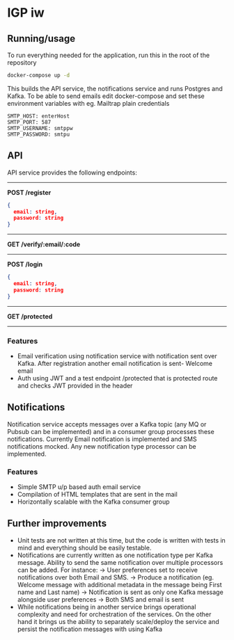 # IGP iw

## Running/usage
To run everything needed for the application, run this in the root of the repository

```bash
docker-compose up -d
```

This builds the API service, the notifications service and runs Postgres and Kafka.
To be able to send emails edit docker-compose and set these environment variables with eg. Mailtrap plain credentials
```
SMTP_HOST: enterHost
SMTP_PORT: 587
SMTP_USERNAME: smtppw
SMTP_PASSWORD: smtpu
```

## API
API service provides the following endpoints:

_____

**POST /register**
```json
{
  email: string,
  password: string
}
```

_____

**GET /verify/:email/:code**

_____

**POST /login**
```json
{
  email: string,
  password: string
}
```

_____

**GET /protected**

_____

### Features
- Email verification using notification service with notification sent over Kafka. 
  After registration another email notification is sent- Welcome email
- Auth using JWT and a test endpoint /protected that is protected route and checks JWT provided in the header

## Notifications
Notification service accepts messages over a Kafka topic (any MQ or Pubsub can be implemented) and in a consumer group processes these notifications.
Currently Email notification is implemented and SMS notifications mocked. Any new notification type processor can be implemented.

### Features
- Simple SMTP u/p based auth email service
- Compilation of HTML templates that are sent in the mail
- Horizontally scalable with the Kafka consumer group

## Further improvements
- Unit tests are not written at this time, but the code is written with tests in mind and everything should be easily testable.
- Notifications are currently written as one notification type per Kafka message. Ability to send the same notification over multiple processors can be added. 
  For instance:
               -> User preferences set to receive notifications over both Email and SMS.
               -> Produce a notification (eg. Welcome message with additional metadata in the message being First name and Last name)
               -> Notification is sent as only one Kafka message alongside user preferences
               -> Both SMS and email is sent
- While notifications being in another service brings operational complexity and need for orchestration of the services.
  On the other hand it brings us the ability to separately scale/deploy the service and persist the notification messages with using Kafka

